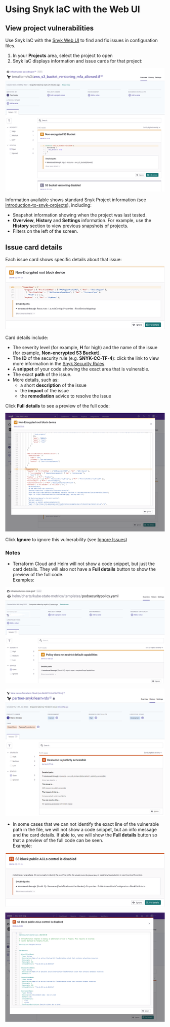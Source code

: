 # Using Snyk IaC with the Web UI

## View project vulnerabilities

Use Snyk IaC with the [Snyk Web UI](../../snyk-web-ui/) to find and fix issues in configuration files.

1. In your **Projects** area, select the project to open
2. Snyk IaC displays information and issue cards for that project:

![](<../../.gitbook/assets/image (20).png>)

Information available shows standard Snyk Project information (see [introduction-to-snyk-projects](../../snyk-web-ui/introduction-to-snyk-projects/ "mention")), including:

* Snapshot information showing when the project was last tested.
* **Overview**, **History** and **Settings** information. For example, use the **History** section to view previous snapshots of projects.
* Filters on the left of the screen.

## Issue card details

Each issue card shows specific details about that issue:

![](<../../.gitbook/assets/Screenshot 2022-05-23 at 14.24.14.png>)

Card details include:

* The severity level (for example, **H** for high) and the name of the issue (for example, **Non-encrypted S3 Bucket**).
* The **ID** of the security rule (e.g. **SNYK-CC-TF-4**): click the link to view more information in the [Snyk Security Rules](https://snyk.io/security-rules).
* A **snippet** of your code showing the exact area that is vulnerable.
* The exact **path** of the issue.
* More details, such as:
  * a short **description** of the issue
  * the **impact** of the issue
  * the **remediation** advice to resolve the issue

Click **Full details** to see a preview of the full code:

![](<../../.gitbook/assets/Screenshot 2022-05-23 at 14.24.20.png>)

Click **Ignore** to ignore this vulnerability (see [Ignore Issues](../../features/fixing-and-prioritizing-issues/issue-management/ignore-issues.md))

### Notes

* Terraform Cloud and Helm will not show a code snippet, but just the card details. They will also not have a **Full details** button to show the preview of the full code.\
  Examples:

![](<../../.gitbook/assets/image (114) (1).png>)

![Terraform Cloud](<../../.gitbook/assets/image (100) (1) (1) (1) (1) (1) (1) (1) (1) (1) (1) (1) (1) (1) (1) (1) (1) (1) (1) (1) (1).png>)

* In some cases that we can not identify the exact line of the vulnerable path in the file, we will not show a code snippet, but an info message and the card details. If able to, we will show the **Full details** button so that a preview of the full code can be seen.\
  Example:

![](<../../.gitbook/assets/Screenshot 2022-05-23 at 14.28.07 (1).png>)

![](<../../.gitbook/assets/Screenshot 2022-05-23 at 14.28.17 (1).png>)
